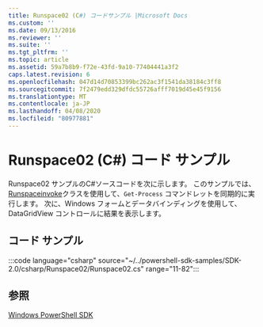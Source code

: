 ```yaml
---
title: Runspace02 (C#) コードサンプル |Microsoft Docs
ms.custom: ''
ms.date: 09/13/2016
ms.reviewer: ''
ms.suite: ''
ms.tgt_pltfrm: ''
ms.topic: article
ms.assetid: 59a7b8b9-f72e-43fd-9a10-77404441a3f2
caps.latest.revision: 6
ms.openlocfilehash: 047d14d70853399bc262ac3f1541da38184c3ff8
ms.sourcegitcommit: 7f2479edd329dfdc55726afff7019d45e45f9156
ms.translationtype: MT
ms.contentlocale: ja-JP
ms.lasthandoff: 04/08/2020
ms.locfileid: "80977881"
---
```

# <a name="runspace02-c-code-sample"></a>Runspace02 (C#) コード サンプル

Runspace02 サンプルのC#ソースコードを次に示します。 このサンプルでは、 [Runspaceinvoke](/dotnet/api/System.Management.Automation.RunspaceInvoke)クラスを使用して、`Get-Process` コマンドレットを同期的に実行します。 次に、Windows フォームとデータバインディングを使用して、DataGridView コントロールに結果を表示します。

## <a name="code-sample"></a>コード サンプル

:::code language="csharp" source="~/../powershell-sdk-samples/SDK-2.0/csharp/Runspace02/Runspace02.cs" range="11-82":::

## <a name="see-also"></a>参照

[Windows PowerShell SDK](../windows-powershell-reference.md)

